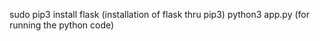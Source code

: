 sudo pip3 install flask			 (installation of flask thru pip3)
python3 app.py				 (for running the python code)
